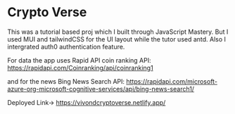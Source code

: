 # Crypto Verse

This was a tutorial based proj which I built through JavaScript Mastery. But I used MUI and tailwindCSS for the UI layout while the tutor used antd. Also I intergrated auth0 authentication feature.

For data the app uses Rapid API coin ranking API: https://rapidapi.com/Coinranking/api/coinranking1

and for the news Bing News Search API: https://rapidapi.com/microsoft-azure-org-microsoft-cognitive-services/api/bing-news-search1/

Deployed Link-> https://vivondcryptoverse.netlify.app/




